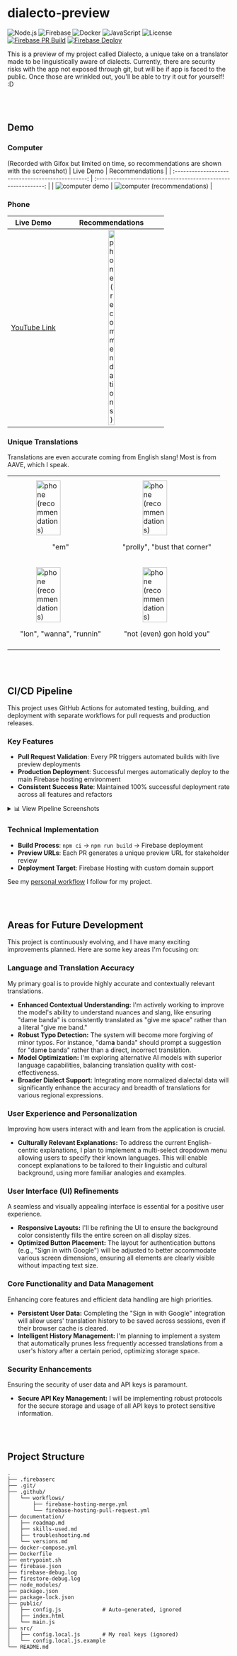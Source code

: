 # dialecto-preview
![Node.js](https://img.shields.io/badge/Node.js-20.x-green?style=for-the-badge&logo=node.js&logoColor=white)
![Firebase](https://img.shields.io/badge/Firebase-FFCA28?style=for-the-badge&logo=firebase&logoColor=black)
![Docker](https://img.shields.io/badge/Docker-2496ED?style=for-the-badge&logo=docker&logoColor=white)
![JavaScript](https://img.shields.io/badge/JavaScript-F7DF1E?style=for-the-badge&logo=javascript&logoColor=black)
![License](https://img.shields.io/badge/License-MIT-blue.svg?style=for-the-badge)
[![Firebase PR Build](https://img.shields.io/github/actions/workflow/status/sycstitch/dialecto/.github/workflows/firebase-hosting-pull-request.yml?branch=main&label=Firebase%20PR%20Build&style=for-the-badge)](https://github.com/sycstitch/dialecto/actions/workflows/firebase-hosting-pull-request.yml)
[![Firebase Deploy](https://img.shields.io/github/actions/workflow/status/sycstitch/dialecto/.github/workflows/firebase-hosting-merge.yml?branch=main&label=Firebase%20Deploy&style=for-the-badge)](https://github.com/sycstitch/dialecto/actions/workflows/firebase-hosting-merge.yml)

This is a preview of my project called Dialecto, a unique take on a translator made to be linguistically aware of dialects. Currently, there are security risks with the app not exposed through git, but will be if app is faced to the public. Once those are wrinkled out, you'll be able to try it out for yourself! :D

<br></br>
## Demo
### Computer
(Recorded with Gifox but limited on time, so recommendations are shown with the screenshot)
| Live Demo                                         | Recommendations                                                |
| :-----------------------------------------------: | :------------------------------------------------------------: |
| ![computer demo](media/demos/computer-demo-1.gif) | ![computer (recommendations)](media/demos/computer-demo-2.jpg) |

### Phone
| Live Demo                                                            | Recommendations                                                                                                   |
| :------------------------------------------------------------------: | :---------------------------------------------------------------------------------------------------------------: |
| [YouTube Link](https://youtube.com/shorts/9YXpPo1dNyo?feature=share) | <img src="media/screenshots/recommendations-phone-1.jpg" alt="phone (recommendations)" width="25%" height="auto"> |

### Unique Translations
Translations are even accurate coming from English slang! Most is from AAVE, which I speak.

<table>
  <tr>
    <td style="width: 50%; vertical-align: top; padding: 10px;">
      <img src="media/screenshots/translation-aave-1.jpg" alt="phone (recommendations)" style="width: 50%; height: auto; display: block; margin: 0 auto;">
      <p style="text-align: center;">"em"</p>
    </td>
    <td style="width: 50%; vertical-align: top; padding: 10px;">
      <img src="media/screenshots/translation-aave-2.jpg" alt="phone (recommendations)" style="width: 50%; height: auto; display: block; margin: 0 auto;">
      <p style="text-align: center;">"prolly", "bust that corner"</p>
    </td>
  </tr>
  <tr>
    <td style="width: 50%; vertical-align: top; padding: 10px;">
      <img src="media/screenshots/translation-aave-3.jpg" alt="phone (recommendations)" style="width: 50%; height: auto; display: block; margin: 0 auto;">
      <p style="text-align: center;">"Ion", "wanna", "runnin"</p>
    </td>
    <td style="width: 50%; vertical-align: top; padding: 10px;">
      <img src="media/screenshots/translation-aave-4.jpg" alt="phone (recommendations)" style="width: 50%; height: auto; display: block; margin: 0 auto;">
      <p style="text-align: center;">"not (even) gon hold you"</p>
    </td>
  </tr>
</table>

<br></br>
## CI/CD Pipeline

This project uses GitHub Actions for automated testing, building, and deployment with separate workflows for pull requests and production releases.

### Key Features
- **Pull Request Validation**: Every PR triggers automated builds with live preview deployments
- **Production Deployment**: Successful merges automatically deploy to the main Firebase hosting environment
- **Consistent Success Rate**: Maintained 100% successful deployment rate across all features and refactors

<details>
<summary>📊 View Pipeline Screenshots</summary>

**Workflow Overview**
<p align="center">
  <img src="media/ci-cd/1-Deploy-Firebase-Hosting-PR.png" alt="GitHub Actions workflow runs showing consistent successful builds" width="70%">
  <br>
  <em>All PR workflow runs demonstrating reliable CI/CD pipeline performance</em>
</p>

**Live Preview Generation**
<p align="center">
  <img src="media/ci-cd/1.2-deploy_preview.png" alt="Successful deployment with preview link" width="70%">
  <br>
  <em>Automated preview deployments provide immediate access to live testing environments</em>
</p>

</details>

### Technical Implementation
- **Build Process**: `npm ci` → `npm run build` → Firebase deployment
- **Preview URLs**: Each PR generates a unique preview URL for stakeholder review
- **Deployment Target**: Firebase Hosting with custom domain support

See my [personal workflow](https://github.com/sycstitch/guides/blob/main/dev/personal-workflow.md) I follow for my project.

<br></br>
## Areas for Future Development

This project is continuously evolving, and I have many exciting improvements planned. Here are some key areas I'm focusing on:

### Language and Translation Accuracy

My primary goal is to provide highly accurate and contextually relevant translations.

* **Enhanced Contextual Understanding:** I'm actively working to improve the model's ability to understand nuances and slang, like ensuring "dame banda" is consistently translated as "give me space" rather than a literal "give me band."
* **Robust Typo Detection:** The system will become more forgiving of minor typos. For instance, "dam**a** banda" should prompt a suggestion for "dam**e** banda" rather than a direct, incorrect translation.
* **Model Optimization:** I'm exploring alternative AI models with superior language capabilities, balancing translation quality with cost-effectiveness.
* **Broader Dialect Support:** Integrating more normalized dialectal data will significantly enhance the accuracy and breadth of translations for various regional expressions.

### User Experience and Personalization

Improving how users interact with and learn from the application is crucial.

* **Culturally Relevant Explanations:** To address the current English-centric explanations, I plan to implement a multi-select dropdown menu allowing users to specify their known languages. This will enable concept explanations to be tailored to their linguistic and cultural background, using more familiar analogies and examples.

### User Interface (UI) Refinements

A seamless and visually appealing interface is essential for a positive user experience.

* **Responsive Layouts:** I'll be refining the UI to ensure the background color consistently fills the entire screen on all display sizes.
* **Optimized Button Placement:** The layout for authentication buttons (e.g., "Sign in with Google") will be adjusted to better accommodate various screen dimensions, ensuring all elements are clearly visible without impacting text size.

### Core Functionality and Data Management

Enhancing core features and efficient data handling are high priorities.

* **Persistent User Data:** Completing the "Sign in with Google" integration will allow users' translation history to be saved across sessions, even if their browser cache is cleared.
* **Intelligent History Management:** I'm planning to implement a system that automatically prunes less frequently accessed translations from a user's history after a certain period, optimizing storage space.

### Security Enhancements

Ensuring the security of user data and API keys is paramount.

* **Secure API Key Management:** I will be implementing robust protocols for the secure storage and usage of all API keys to protect sensitive information.

<br></br>
## Project Structure
```
.
├── .firebaserc
├── .git/
├── .github/
│   └── workflows/
│       ├── firebase-hosting-merge.yml
│       └── firebase-hosting-pull-request.yml
├── documentation/
│   ├── roadmap.md
│   ├── skills-used.md
│   ├── troubleshooting.md
│   └── versions.md
├── docker-compose.yml
├── Dockerfile
├── entrypoint.sh
├── firebase.json
├── firebase-debug.log
├── firestore-debug.log
├── node_modules/
├── package.json
├── package-lock.json
├── public/
│   ├── config.js             # Auto-generated, ignored
│   ├── index.html
│   └── main.js
├── src/
│   ├── config.local.js       # My real keys (ignored)
│   └── config.local.js.example
└── README.md
```
